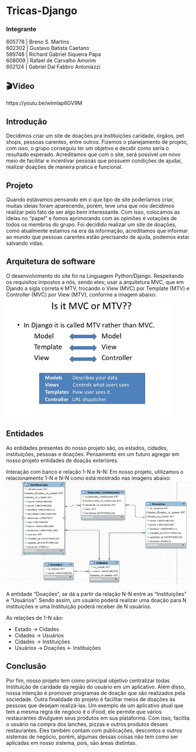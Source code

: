 # Tricas-Django

<h3>Integrante</h3>
605778 | Breno S. Martins<br/>
602302 | Gustavo Batista Caetano<br/>
589748 | Richard Gabriel Siqueira Papa<br/>
608009 | Rafael de Carvalho Amorim<br/>
602124 | Gabriel Dal Fabbro Antoniazzi

<h2>🎬Vídeo</h2>
https://youtu.be/wImIap6GV9M

<h2>Introdução</h2>
Decidimos criar um site de doações pra instituições caridade, órgãos, pet shops, pessoas carentes, entre outros.  Fizemos o planejamento de projeto, com isso, o grupo conseguiu ter um objetivo e decidir como seria o resultado esperado. Acreditamos que com o site, será possível um novo meio de facilitar e incentivar pessoas que possuem condições de ajudar, realizar doações de maneira pratica e funcional.

<h2>Projeto</h2>
	Quando estávamos pensando em o que tipo de site poderíamos criar, muitas ideias foram aparecendo, porém, teve uma que nós decidimos realizar pelo fato de ser algo bem interessante. Com isso, colocamos as ideias no “papel” e fomos aprimorando com as opiniões e votações de todos os membros do grupo. Foi decidido realizar um site de doações, como atualmente estamos na era da informação, acreditamos que informar ao mundo que pessoas carentes estão precisando de ajuda, podemos estar salvando vidas.
	
<h2>Arquitetura de software</h2>
O desenvolvimento do site foi na Linguagem Python/Django. Respeitando os requisitos impostos a nós, sendo eles; usar a arquitetura MVC, que em Djando a sigla correta é MTV, trocando o View (MVC) por Template (MTV) e Controller (MVC) por View (MTV), conforme a imagem abaixo:<br>
<img alt="MVP in Django" src="./doc/MVC_in_Django.jpeg" align="center">

<h2>Entidades</h2>
As entidades presentes do nosso projeto são, os estados, cidades, instituições, pessoas e doações. Pensamento em um futuro agregar em nosso projeto entidades de doação exteriores.

Interação com banco e relação 1-N e N-N:
Em nosso projeto, utilizamos o relacionamento 1-N e N-N como está mostrado nas imagens abaixo:
![Banco Relações](./doc/Relacao_Banco.jpeg)

A entidade “Doações”, se dá a partir da relação N-N entre as “Instituições” e “Usuários”. Sendo assim, um usuário poderá realizar uma doação para N instituições e uma Instituição poderá receber de N usuários.

As relações de 1-N são: 
- Estado → Cidades
- Cidades → Usuários
- Cidades → Instituições
- Usuários → Doações ← Instituições
    
<h2>Conclusão</h2>
	Por fim, nosso projeto tem como principal objetivo centralizar todas Instituição de caridade da região do usuário em um aplicativo. Além disso, nossa intenção é promover programas de doação que são realizados pela sociedade. Outra finalidade do projeto é facilitar meios de doações às pessoas que desejam realizá-las. 	
Um exemplo de um aplicativo atual que tem a mesma regra de negócio é o iFood, ele permite que vários restaurantes divulguem seus produtos em sua plataforma. Com isso, facilita o usuário na compra dos lanches, pizzas e outros produtos desses restaurantes. 
Eles também contam com publicações, descontos e outros sistemas de negócio, porém, algumas dessas coisas não tem como ser aplicadas em nosso sistema, pois, são áreas distintas. 
